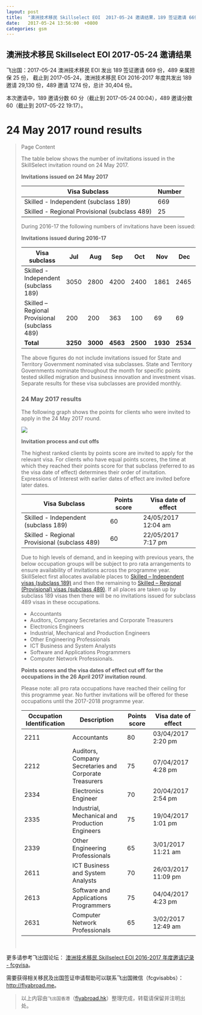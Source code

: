 ```yaml
---
layout: post
title:  "澳洲技术移民 Skillselect EOI  2017-05-24 邀请结果，189 签证邀请 669 份，489 亲属担保 25 份"
date:   2017-05-24 13:56:00  +0800
categories: gsm
---
```


## 澳洲技术移民 Skillselect EOI  2017-05-24 邀请结果

飞出国：2017-05-24 澳洲技术移民 EOI 发出 189 签证邀请 669 份，489 亲属担保 25 份，
截止到 2017-05-24，澳洲技术移民 EOI 2016-2017 年度共发出 189 邀请 29,130 份，489 邀请 1274 份，总计 30,404 份。

本次邀请中，189 邀请分数 60 分（截止到 2017-05-24 00:04），489 邀请分数 60（截止到 2017-05-22 19:17）。

# 24 May 2017 round results
> <!--Page content-->
> Page Content
> 
> ​​​​​​​​​​The table below shows the number of invitations issued in the SkillSelect invitation round on&nbsp;24 May 2017.
> 
> **Invitations issued on&nbsp;24 May 2017**
> 
> | Visa Subclass | Number |
> | --- | --- |
> | Skilled - Independent (subclass 189) | 669 |
> | Skilled - Regional Provisional (subclass 489) | 25 |
> 
> During 2016-17 the following numbers of invitations have been issued:
> 
> **Invitations issued during 2016-17**
> 
> | Visa subclass | Jul | Aug | Sep | Oct | Nov | Dec | Jan | Feb | Mar | Apr | May | June | Total |
> | --- | --- | --- | --- | --- | --- | --- | --- | --- | --- | --- | --- | --- | --- |
> | Skilled - Independent (subclass 189) | 3050 | 2800 | 4200 | 2400&nbsp; | 1861 | 2465&nbsp; | 2016 | 2397 | 5154 | 1451&nbsp; | 1336 | 0 | 29,130 |
> | Skilled – Regional Provisional (subclass 489) | 200 | 200 | 363 | 100 | 69 | 69 | 44 | 55 | 74 | 50 | 50 | 0 | 1274 |
> | **Total** | **3250** | **3000** | **4563** | **2500** | **1930** | **2534** | **2060** | **2452** | **5228** | **1501** | **1386** | **0** | **30,404** |
> 
> The above figures do not include invitations issued for State and Territory Government nominated visa subclasses. State and Territory Governments nominate throughout the month for specific points tested skilled migration and business innovation and investment visas. Separate results for these visa subclasses are provided monthly.
> 
> ### 24 May 2017 results
> 
> The following graph shows the points for clients who were invited to apply in the&nbsp;24 May 2017 round.  
>   
>  ![](https://www.border.gov.au/WorkinginAustralia/PublishingImages/24may2017.jpg)
> 
> **Invitation process and cut offs**
> 
> The highest ranked clients by points score are invited to apply for the relevant visa. For clients who have equal points scores, the time at which they reached their points score for that subclass (referred to as the visa date of effect) determines their order of invitation. Expressions of Interest with earlier dates of effect are invited before later dates.
> 
> | Visa Subclass | Points score | Visa date of effect |
> | --- | --- | --- |
> | Skilled - Independent (subclass 189) | 60 | 24/05/2017 12:04 am |
> | Skilled - Regional Provisional (subclass 489) | 60 | 22/05/2017 7:17 pm |
> 
> Due to high levels of demand, and in keeping with previous years, the below occupation groups will be subject to pro rata arrangements to ensure availability of invitations across the programme year. SkillSelect first allocates available places to  [Skilled – Independent visas (subclass 189)](/Trav/Visa-1/189-) and then the remaining to  [Skilled – Regional (Provisional) visas (subclass 489)](/Trav/Visa-1/489-). If all places are taken up by subclass 189 visas then there will be no invitations issued for subclass 489 visas in these occupations.
> 
> - Accountants
> - Auditors, Company Secretaries and Corporate Treasurers
> - Electronics Engineers
> - Industrial, Mechanical and Production Engineers
> - Other Engineering Professionals
> - ICT Business and System Analysts
> - Software and Applications Programmers
> - Computer Network Professionals.
> 
> **Points scores and the visa dates of effect cut off for the occupations in the&nbsp;26 April 2017 invitation round**.
> 
> Please note: all pro rata occupations have reached their ceiling for this programme year. No further invitations will be offered for these occupations until the 2017-2018 programme year.
> 
> | Occupation Identification | Description | Points score | Visa date of effect |
> | --- | --- | --- | --- |
> | 2211 | Accountants | 80 | 03/04/2017 2:20 pm |
> | 2212 | Auditors, Company Secretaries and Corporate Treasurers | 75 | 07/04/2017 4:28 pm |
> | 2334 | Electronics Engineer | 70 | 20/04/2017 2:54 pm |
> | 2335 | Industrial, Mechanical and Production Engineers | 75 | 19/04/2017 1:01 pm |
> | 2339 | Other Engineering Professionals | 65 | 3/01/2017 11:21 am |
> | 2611 | ICT Business and ​System Analysts | 70 | 26/03/2017&nbsp; 11:09 pm |
> | 2613 | Software and Applications Programmers | 75 | 04/04/2017 4:23 pm |
> | 2631 | Computer Network Professionals | 65 | 3/02/2017 12:49 am |
> ​ 

更多请参考飞出国论坛： [澳洲技术移民 Skillselect EOI 2016-2017 年度邀请记录 - fcgvisa](http://bbs.fcgvisa.com/t/skillselect-eoi-2016-2017/17031)。

需要获得相关移民及出国签证申请帮助可以联系飞出国微信（fcgvisabbs）： <a href="http://flyabroad.me/contact" target="_blank">http://flyabroad.me</a>。

> 以上内容由`飞出国香港`（<a href="http://flyabroad.hk/" target="_blank">flyabroad.hk</a>）整理完成，转载请保留并注明出处。


